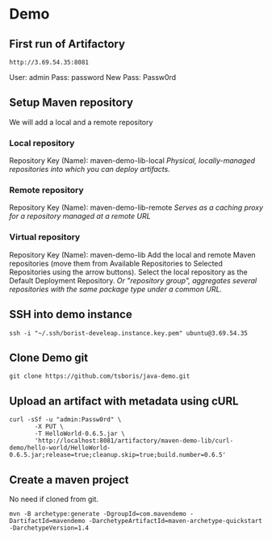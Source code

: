 # Demo

## First run of Artifactory

```shell
http://3.69.54.35:8081
```
User: admin
Pass: password
New Pass: Passw0rd

## Setup Maven repository
We will add a local and a remote repository

### Local repository
Repository Key (Name): maven-demo-lib-local
*Physical, locally-managed repositories into which you can deploy artifacts.*

### Remote repository
Repository Key (Name): maven-demo-lib-remote
*Serves as a caching proxy for a repository managed at a remote URL*

### Virtual repository
Repository Key (Name): maven-demo-lib
Add the local and remote Maven repositories (move them from Available Repositories to Selected Repositories using the arrow buttons).
Select the local repository as the Default Deployment Repository.
*Or "repository group", aggregates several repositories with the same package type under a common URL.*

## SSH into demo instance

```shell
ssh -i "~/.ssh/borist-develeap.instance.key.pem" ubuntu@3.69.54.35
```

## Clone Demo git

```shell
git clone https://github.com/tsboris/java-demo.git
```

## Upload an artifact with metadata using cURL

```shell
curl -sSf -u "admin:Passw0rd" \
       -X PUT \
       -T HelloWorld-0.6.5.jar \
       'http://localhost:8081/artifactory/maven-demo-lib/curl-demo/hello-world/HelloWorld-0.6.5.jar;release=true;cleanup.skip=true;build.number=0.6.5'
```











## Create a maven project
No need if cloned from git.


```shell
mvn -B archetype:generate -DgroupId=com.mavendemo -DartifactId=mavendemo -DarchetypeArtifactId=maven-archetype-quickstart -DarchetypeVersion=1.4

```
